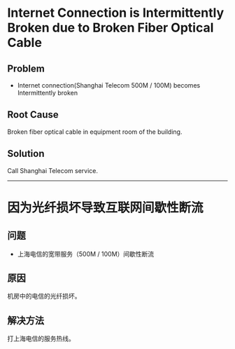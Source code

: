 # Internet Connection is Intermittently Broken due to Broken Fiber Optical Cable

## Problem
* Internet connection(Shanghai Telecom 500M / 100M) becomes Intermittently broken

## Root Cause
Broken fiber optical cable in equipment room of the building.

## Solution
Call Shanghai Telecom service.

------------------

# 因为光纤损坏导致互联网间歇性断流

## 问题
* 上海电信的宽带服务（500M / 100M）间歇性断流

## 原因
机房中的电信的光纤损坏。

## 解决方法
打上海电信的服务热线。
